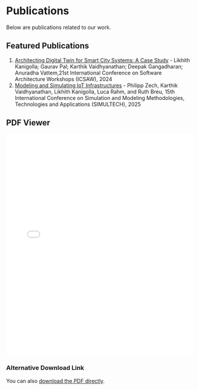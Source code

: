 # Publications

Below are publications related to our work. 

## Featured Publications

<!-- List your publications here -->
1. [Architecting Digital Twin for Smart City Systems:
A Case Study](https://ieeexplore.ieee.org/document/10628342) -  Likhith Kanigolla; Gaurav Pal; Karthik Vaidhyanathan; Deepak Gangadharan; Anuradha Vattem,21st International Conference on Software Architecture Workshops (ICSAW), 2024
2. [Modeling and Simulating IoT Infrastructures](#) - Philipp Zech, Karthik Vaidhyanathan, Likhith Kanigolla, Luca Rahm, and Ruth Breu, 15th International Conference on Simulation and Modeling Methodologies, Technologies and Applications (SIMULTECH), 2025

## PDF Viewer

<!-- Replace "path/to/your/document.pdf" with the actual path to your PDF file -->
<iframe src="docs/research_papers/Architecing_Digital_Twin_for_Smart_City_Systems-A_Case_Study.pdf" width="100%" height="600px" style="border: none;"></iframe>

<!-- Alternative method if iframe doesn't work in your markdown renderer -->
### Alternative Download Link

You can also [download the PDF directly](docs/research_papers/Architecing_Digital_Twin_for_Smart_City_Systems-A_Case_Study.pdf).
